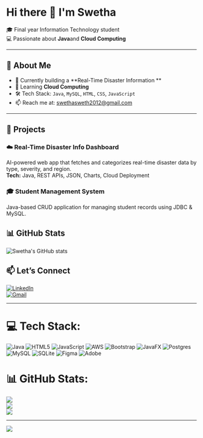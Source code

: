 # Hi there 👋 I'm Swetha

🎓 Final year Information Technology student  
💻 Passionate about **Java**and **Cloud Computing**

---

## 🚀 About Me

- 🔭 Currently building a **Real-Time Disaster Information **
- 🌱 Learning **Cloud Computing** 
- 🛠️ Tech Stack: `Java`, `MySQL`, `HTML`, `CSS`, `JavaScript`
- 📫 Reach me at: swethasweth2012@gmail.com

---

## 💼 Projects

### ☁️ Real-Time Disaster Info Dashboard  
AI-powered web app that fetches and categorizes real-time disaster data by type, severity, and region.  
**Tech:** Java, REST APIs, JSON, Charts, Cloud Deployment

### 🎓 Student Management System  
Java-based CRUD application for managing student records using JDBC & MySQL.


## 📊 GitHub Stats

![Swetha's GitHub stats](https://github-readme-stats.vercel.app/api?username=swetha201204&show_icons=true&theme=default)


## 📫 Let’s Connect

[![LinkedIn](https://img.shields.io/badge/LinkedIn-blue?style=flat&logo=linkedin)](https://www.linkedin.com/in/swetha-s1306)  
[![Gmail](https://img.shields.io/badge/Email-D14836?style=flat&logo=gmail&logoColor=white)](mailto:swethasweth2012@gmail.com)

---


# 💻 Tech Stack:
![Java](https://img.shields.io/badge/java-%23ED8B00.svg?style=for-the-badge&logo=openjdk&logoColor=white) ![HTML5](https://img.shields.io/badge/html5-%23E34F26.svg?style=for-the-badge&logo=html5&logoColor=white) ![JavaScript](https://img.shields.io/badge/javascript-%23323330.svg?style=for-the-badge&logo=javascript&logoColor=%23F7DF1E) ![AWS](https://img.shields.io/badge/AWS-%23FF9900.svg?style=for-the-badge&logo=amazon-aws&logoColor=white) ![Bootstrap](https://img.shields.io/badge/bootstrap-%238511FA.svg?style=for-the-badge&logo=bootstrap&logoColor=white) ![JavaFX](https://img.shields.io/badge/javafx-%23FF0000.svg?style=for-the-badge&logo=javafx&logoColor=white) ![Postgres](https://img.shields.io/badge/postgres-%23316192.svg?style=for-the-badge&logo=postgresql&logoColor=white) ![MySQL](https://img.shields.io/badge/mysql-4479A1.svg?style=for-the-badge&logo=mysql&logoColor=white) ![SQLite](https://img.shields.io/badge/sqlite-%2307405e.svg?style=for-the-badge&logo=sqlite&logoColor=white) ![Figma](https://img.shields.io/badge/figma-%23F24E1E.svg?style=for-the-badge&logo=figma&logoColor=white) ![Adobe](https://img.shields.io/badge/adobe-%23FF0000.svg?style=for-the-badge&logo=adobe&logoColor=white)
# 📊 GitHub Stats:
![](https://github-readme-stats.vercel.app/api?username=swetha201204&theme=dark&hide_border=false&include_all_commits=false&count_private=false)<br/>
![](https://nirzak-streak-stats.vercel.app/?user=swetha201204&theme=dark&hide_border=false)<br/>
![](https://github-readme-stats.vercel.app/api/top-langs/?username=swetha201204&theme=dark&hide_border=false&include_all_commits=false&count_private=false&layout=compact)

---
[![](https://visitcount.itsvg.in/api?id=swetha201204&icon=0&color=0)](https://visitcount.itsvg.in)

<!-- Proudly created with GPRM ( https://gprm.itsvg.in ) -->
